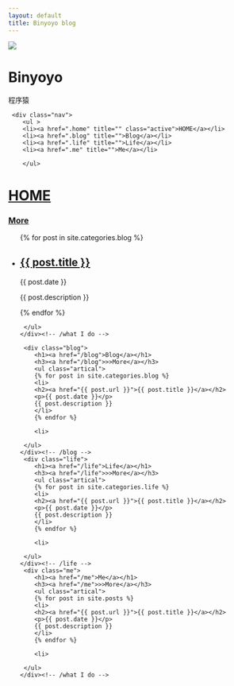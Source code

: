 ```yaml
---
layout: default
title: Binyoyo blog
---
```

<link rel="stylesheet" href="css/index.css">
<div class="header">
   <div class="logo">
      <span class="user_image">
        <img src="http://binyoyo.github.io/images/user_image.jpg">
        </span>
        <h1 class="user_name">Binyoyo</h1>
        <span class="user_job">程序猿</span>
    </div><!-- /logo -->

     <div class="nav">
        <ul >
        <li><a href=".home" title="" class="active">HOME</a></li>
        <li><a href=".blog" title="">Blog</a></li>
        <li><a href=".life" title="">Life</a></li>
        <li><a href=".me" title="">Me</a></li>
        
        </ul>
   
   </div><!-- /nav -->

</div><!-- /header -->
<div  class="main">
     <div class="home">
        <h1><a href="/">HOME</a></h1>
        <h3><a href="/">More</a></h3>
        <ul class="artical">
        {% for post in site.categories.blog %}
            <li>
                <h2><a href="{{ post.url }}">{{ post.title }}</a></h2>
                <p>{{ post.date }}</p>
                <p>{{ post.description }}</p>
            </li>
        {% endfor %}
        
     </ul>
    </div><!-- /what I do -->

     <div class="blog">
        <h1><a href="/blog">Blog</a></h1>
        <h3><a href="/blog">>>More</a></h3>
        <ul class="artical">
        {% for post in site.categories.blog %}
        <li>
        <h2><a href="{{ post.url }}">{{ post.title }}</a></h2>
        <p>{{ post.date }}</p>
        {{ post.description }}
        </li>
        {% endfor %}

        <li>
           
     </ul>
    </div><!-- /blog -->
     <div class="life">
        <h1><a href="/life">Life</a></h1>
        <h3><a href="/life">>>More</a></h3>
        <ul class="artical">
        {% for post in site.categories.life %}
        <li>
        <h2><a href="{{ post.url }}">{{ post.title }}</a></h2>
        <p>{{ post.date }}</p>
        {{ post.description }}
        </li>
        {% endfor %}

        <li>
           
     </ul>
    </div><!-- /life -->
     <div class="me">
        <h1><a href="/me">Me</a></h1>
        <h3><a href="/me">>>More</a></h3>
        <ul class="artical">
        {% for post in site.posts %}
        <li>
        <h2><a href="{{ post.url }}">{{ post.title }}</a></h2>
        <p>{{ post.date }}</p>
        {{ post.description }}
        </li>
        {% endfor %}

        <li>
           
     </ul>
    </div><!-- /what I do -->
</div><!-- /主框架 -->

<script src="js/index.js" ></script>
<script src="js/binyoyo.js"></script>
